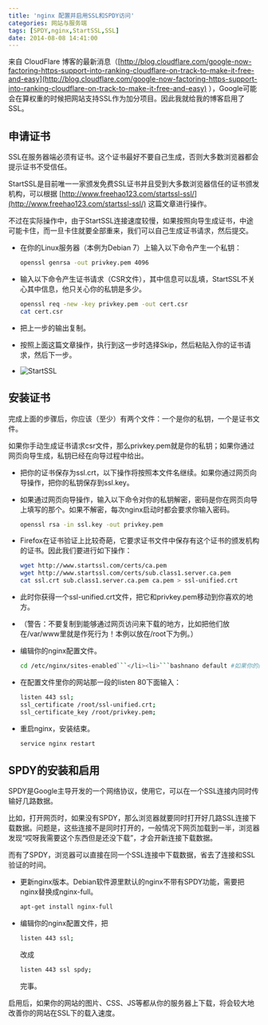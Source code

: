 ```yaml
---
title: 'nginx 配置并启用SSL和SPDY访问'
categories: 网站与服务端
tags: [SPDY,nginx,StartSSL,SSL]
date: 2014-08-08 14:41:00
---
```

来自 CloudFlare 博客的最新消息（[http://blog.cloudflare.com/google-now-factoring-https-support-into-ranking-cloudflare-on-track-to-make-it-free-and-easy](http://blog.cloudflare.com/google-now-factoring-https-support-into-ranking-cloudflare-on-track-to-make-it-free-and-easy) ），Google可能会在算权重的时候把网站支持SSL作为加分项目。因此我就给我的博客启用了SSL。

申请证书
-------

SSL在服务器端必须有证书。这个证书最好不要自己生成，否则大多数浏览器都会提示证书不受信任。

StartSSL是目前唯一一家颁发免费SSL证书并且受到大多数浏览器信任的证书颁发机构，可以根据 [http://www.freehao123.com/startssl-ssl/](http://www.freehao123.com/startssl-ssl/) 这篇文章进行操作。

不过在实际操作中，由于StartSSL连接速度较慢，如果按照向导生成证书，中途可能卡住，而一旦卡住就要全部重来，我们可以自己生成证书请求，然后提交。

- 在你的Linux服务器（本例为Debian 7）上输入以下命令产生一个私钥：

  ```bash
  openssl genrsa -out privkey.pem 4096
  ```

- 输入以下命令产生证书请求（CSR文件），其中信息可以乱填，StartSSL不关心其中信息，他只关心你的私钥是多少。

  ```bash
  openssl req -new -key privkey.pem -out cert.csr
  cat cert.csr
  ```

- 把上一步的输出复制。
- 按照上面这篇文章操作，执行到这一步时选择Skip，然后粘贴入你的证书请求，然后下一步。
- ![StartSSL](../../../../usr/uploads/16501407479649.gif)

安装证书
------

完成上面的步骤后，你应该（至少）有两个文件：一个是你的私钥，一个是证书文件。

如果你手动生成证书请求csr文件，那么privkey.pem就是你的私钥；如果你通过网页向导生成，私钥已经在向导过程中给出。

- 把你的证书保存为ssl.crt，以下操作将按照本文件名继续。如果你通过网页向导操作，把你的私钥保存到ssl.key。
- 如果通过网页向导操作，输入以下命令对你的私钥解密，密码是你在网页向导上填写的那个。如果不解密，每次nginx启动时都会要求你输入密码。

  ```bash
  openssl rsa -in ssl.key -out privkey.pem
  ```

- Firefox在证书验证上比较奇葩，它要求证书文件中保存有这个证书的颁发机构的证书。因此我们要进行如下操作：

  ```bash
  wget http://www.startssl.com/certs/ca.pem
  wget http://www.startssl.com/certs/sub.class1.server.ca.pem
  cat ssl.crt sub.class1.server.ca.pem ca.pem > ssl-unified.crt
  ```

- 此时你获得一个ssl-unified.crt文件，把它和privkey.pem移动到你喜欢的地方。
- （警告：不要复制到能够通过网页访问来下载的地方，比如把他们放在/var/www里就是作死行为！本例以放在/root下为例。）
- 编辑你的nginx配置文件。

  ```bash
  cd /etc/nginx/sites-enabled```</li><li>```bashnano default #如果你的网站配置文件名不同，请替换。
  ```

- 在配置文件里你的网站那一段的listen 80下面输入：

  ```bash
  listen 443 ssl;
  ssl_certificate /root/ssl-unified.crt;
  ssl_certificate_key /root/privkey.pem;
  ```

- 重启nginx，安装结束。

  ```bash
  service nginx restart
  ```

SPDY的安装和启用
--------------

SPDY是Google主导开发的一个网络协议，使用它，可以在一个SSL连接内同时传输好几路数据。

比如，打开网页时，如果没有SPDY，那么浏览器就要同时打开好几路SSL连接下载数据。问题是，这些连接不是同时打开的，一般情况下网页加载到一半，浏览器发现“哎呀我需要这个东西但是还没下载”，才会开新连接下载数据。

而有了SPDY，浏览器可以直接在同一个SSL连接中下载数据，省去了连接和SSL验证的时间。

- 更新nginx版本。Debian软件源里默认的nginx不带有SPDY功能，需要把nginx替换成nginx-full。

  ```bash
  apt-get install nginx-full
  ```

- 编辑你的nginx配置文件，把
  
  ```bash
  listen 443 ssl;
  ```

  改成

  ```bash
  listen 443 ssl spdy;
  ```

  完事。

启用后，如果你的网站的图片、CSS、JS等都从你的服务器上下载，将会较大地改善你的网站在SSL下的载入速度。
